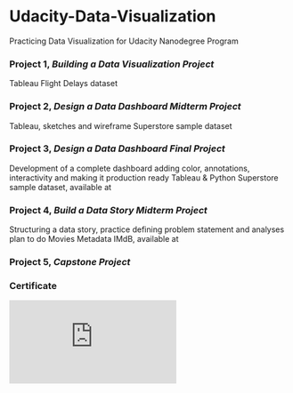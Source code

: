 # Udacity-Data-Visualization

Practicing Data Visualization for Udacity Nanodegree Program


### Project 1, _Building a Data Visualization Project_
Tableau
Flight Delays dataset
              
              
### Project 2, _Design a Data Dashboard Midterm Project_
Tableau, sketches and wireframe
Superstore sample dataset
              
### Project 3, _Design a Data Dashboard Final Project_
Development of a complete dashboard adding color, annotations, interactivity and making it production ready
Tableau & Python
Superstore sample dataset, available at 
              

### Project 4, _Build a Data Story Midterm Project_   
Structuring a data story, practice defining problem statement and analyses plan to do
Movies Metadata IMdB, available at 


### Project 5, _Capstone Project_   



### Certificate
![Data Visualization](https://github.com/Manny-97/Udacity-Data-Visualization/blob/972d583823be60a3d45cfae773f7d397a021bbe8/Capstone%Project/certificate.pdf)